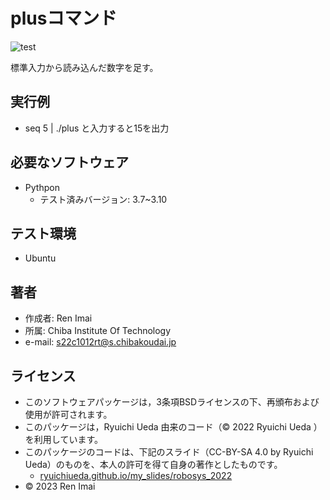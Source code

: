 # plusコマンド

![test](https://github.com/reniker1/robosys203r/actions/workflows/test.yml/badge.svg)

標準入力から読み込んだ数字を足す。

## 実行例

* seq 5 | ./plus と入力すると15を出力

## 必要なソフトウェア

* Pythpon
  * テスト済みバージョン: 3.7~3.10

## テスト環境

* Ubuntu

## 著者

* 作成者: Ren Imai
* 所属: Chiba Institute Of Technology
* e-mail: s22c1012rt@s.chibakoudai.jp

## ライセンス

 * このソフトウェアパッケージは，3条項BSDライセンスの下、再頒布および使用が許可されます。
 * このパッケージは，Ryuichi Ueda 由来のコード（© 2022 Ryuichi Ueda ）を利用しています。
 * このパッケージのコードは、下記のスライド（CC-BY-SA 4.0 by Ryuichi Ueda）のものを、本人の許可を得て自身の著作としたものです。
   * [ryuichiueda.github.io/my_slides/robosys_2022](https://ryuichiueda.github.io/my_slides/robosys_2022/lesson7.html#/13)
 * © 2023 Ren Imai
